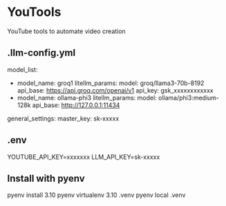 # YouTools
YouTube tools to automate video creation

## .llm-config.yml
model_list: 
  - model_name: groq1
    litellm_params:
      model: groq/llama3-70b-8192
      api_base: https://api.groq.com/openai/v1
      api_key: gsk_xxxxxxxxxxxx
  - model_name: ollama-phi3
    litellm_params:
      model: ollama/phi3:medium-128k
      api_base: http://127.0.0.1:11434

general_settings: 
  master_key: sk-xxxxx

## .env
YOUTUBE_API_KEY=xxxxxxx
LLM_API_KEY=sk-xxxxx

## Install with pyenv
pyenv install 3.10
pyenv virtualenv 3.10 .venv
pyenv local .venv
 

